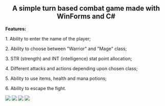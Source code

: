 <h2 align="center">A simple turn based combat game made with WinForms and C#</h2>
  <b>Features:</b>
  <br>
  <p>1. Ability to enter the name of the player;</p>
  <p>2. Ability to choose between "Warrior" and "Mage" class;</p>
  <p>3. STR (strength) and INT (intelligence) stat point allocation;</p>
  <p>4. Different attacks and actions depending upon chosen class;</p>
  <p>5. Ability to use items, health and mana potions;<p>
  <p>6. Ability to escape the fight.</p>

<img src="https://i.imgur.com/GIMo0vM.png">
<img src="https://i.imgur.com/G5oaEDw.png">
<img src="https://i.imgur.com/mupWfvE.png">
<img src="https://i.imgur.com/lSNrW4H.png">
